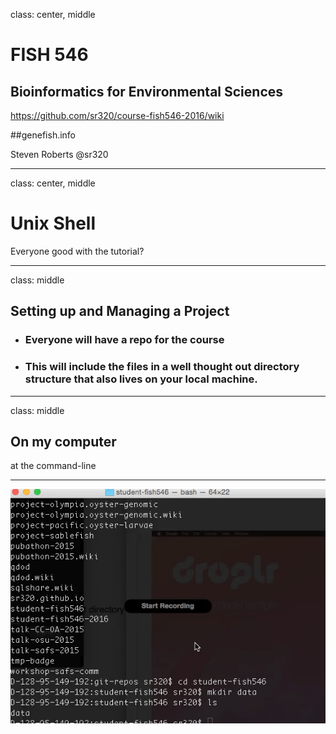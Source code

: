 class: center, middle

# FISH 546 
## Bioinformatics for Environmental Sciences

https://github.com/sr320/course-fish546-2016/wiki

##genefish.info

Steven Roberts
@sr320

---
class: center, middle
# Unix Shell

Everyone good with the tutorial?

---
class: middle


## Setting up and Managing a Project

- ### Everyone will have a repo for the course

- ### This will include the files in a well thought out directory structure that also lives on your local machine.

---
class: middle
## On my computer

at the command-line

---

![cast](../img/cast.gif)


